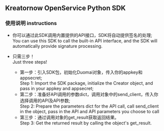 ## Kreatornow OpenService Python SDK

### 使用说明 instructions

* 你可以通过此SDK调用内置提供的API接口，SDK将自动提供签名的处理; <br />
  You can use this SDK to call the built-in API interface, and the SDK will automatically provide signature processing.
 
* 只需三步！<br />
  Just three steps!
  
  * 第一步：引入SDK包，初始化Duomai对象，传入你的appkey和appsecret;<br />
    Step 1: Import the SDK package, initialize the Creator object, and pass in your appkey and appsecret;
  * 第二步：准备好API调用的参数dict，调用对象中的send_client，传入你选择调用的API及API参数;<br />
    Step 2: Prepare the parameters dict for the API call, call send_client in the object, pass in the API and API 
    parameters you choose to call
  * 第三步：通过调用对象的get_result获取返回结果。<br />
    Step 3: Get the returned result by calling the object's get_result.